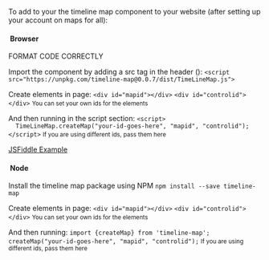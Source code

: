 To add to your the timeline map component to your website (after setting up your account on maps for all):

####  Browser

FORMAT CODE CORRECTLY

Import the component by adding a src tag in the header (<head>):
`<script src="https://unpkg.com/timeline-map@0.0.7/dist/TimeLineMap.js">`

Create elements in page:
`<div id="mapid"></div>`
`<div id="controlid"></div>`
<small class="text-muted">You can set your own ids for the elements</small>

And then running in the script section:
`<script>`
`  TimeLineMap.createMap("your-id-goes-here", "mapid", "controlid");`
`</script>`
<small class="text-muted">If you are using different ids, pass them here</small>

[JSFiddle Example](https://jsfiddle.net/MapsForAll/0jesrys8/)

####  Node

Install the timeline map package using NPM
`npm install --save timeline-map`

Create elements in page:
`<div id="mapid"></div>`
`<div id="controlid"></div>`
<small class="text-muted">You can set your own ids for the elements</small>

And then running:
`import {createMap} from 'timeline-map';`
`createMap("your-id-goes-here", "mapid", "controlid");`
<small class="text-muted">If you are using different ids, pass them here</small>
